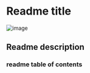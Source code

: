 # Readme title
![image](https://www.google.com/url?sa=i&url=https%3A%2F%2Fwww.newzealand.com%2Fin%2Fplan%2Fbusiness%2Fhobbiton-movie-set-tours%2F&psig=AOvVaw0yLB37Z6KQPFCXuIjeBeyw&ust=1595785824385000&source=images&cd=vfe&ved=0CA0QjhxqFwoTCMic6Mv76OoCFQAAAAAdAAAAABAI)
## Readme description   
### readme table of contents